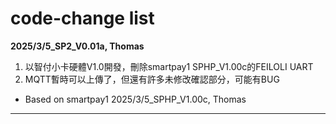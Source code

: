 # code-change list

**2025/3/5_SP2_V0.01a, Thomas**
1. 以智付小卡硬體V1.0開發，刪除smartpay1 SPHP_V1.00c的FEILOLI UART
2. MQTT暫時可以上傳了，但還有許多未修改確認部分，可能有BUG
* Based on smartpay1 2025/3/5_SPHP_V1.00c, Thomas
---

